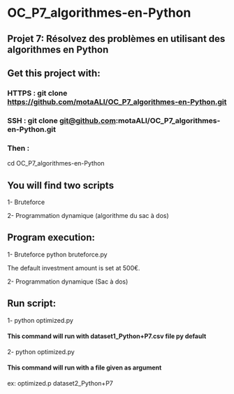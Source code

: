 # OC_P7_algorithmes-en-Python
## Projet 7: Résolvez des problèmes en utilisant des algorithmes en Python

## Get this project with: 
### HTTPS :  git clone https://github.com/motaALI/OC_P7_algorithmes-en-Python.git

### SSH : git clone git@github.com:motaALI/OC_P7_algorithmes-en-Python.git

### Then : 
cd OC_P7_algorithmes-en-Python

## You will find two scripts

1- Bruteforce

2- Programmation dynamique (algorithme du sac à dos)


## Program execution:

1- Bruteforce
python bruteforce.py

The default investment amount is set at 500€.

2- Programmation dynamique (Sac à dos)

## Run script:
1-  python optimized.py 
#### This command will run with dataset1_Python+P7.csv file py default
2- python optimized.py <filename>
#### This command will run with a file given as argument <filename>  
ex: optimized.p dataset2_Python+P7

